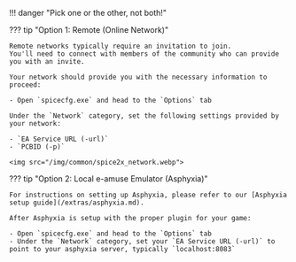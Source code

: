 !!! danger "Pick one or the other, not both!"

??? tip "Option 1: Remote (Online Network)"

	Remote networks typically require an invitation to join.  
	You'll need to connect with members of the community who can provide you with an invite.

	Your network should provide you with the necessary information to proceed:

	- Open `spicecfg.exe` and head to the `Options` tab

	Under the `Network` category, set the following settings provided by your network: 
	
	- `EA Service URL (-url)`
	- `PCBID (-p)`

	<img src="/img/common/spice2x_network.webp">

??? tip "Option 2: Local e-amuse Emulator (Asphyxia)"

	For instructions on setting up Asphyxia, please refer to our [Asphyxia setup guide](/extras/asphyxia.md).

	After Asphyxia is setup with the proper plugin for your game:

	- Open `spicecfg.exe` and head to the `Options` tab
	- Under the `Network` category, set your `EA Service URL (-url)` to point to your asphyxia server, typically `localhost:8083`